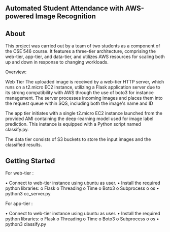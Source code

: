 ## Automated Student Attendance with AWS-powered Image Recognition

## About

This project was carried out by a team of two students as a component of the CSE 546 course. It features a three-tier architecture, comprising the web-tier, app-tier, and data-tier, and utilizes AWS resources for scaling both up and down in response to changing workloads.

Overview:

Web Tier
The uploaded image is received by a web-tier HTTP server, which runs on a t2.micro EC2 instance, utilizing a Flask application server due to its strong compatibility with AWS through the use of boto3 for instance management. The server processes incoming images and places them into the request queue within SQS, including both the image's name and ID

The app tier initiates with a single t2.micro EC2 instance launched from the provided AMI containing the deep-learning model used for image label prediction. This instance is equipped with a Python script named classify.py. 

The data tier consists of S3 buckets to store the input images and the classified results.

## Getting Started

For web-tier :

• Connect to web-tier instance using ubuntu as user.
• Install the required python libraries:
o Flask
o Threading
o Time
o Boto3
o Subprocess
o os 
• python3 cc_server.py


For app-tier : 

• Connect to web-tier instance using ubuntu as user.
• Install the required python libraries:
o Flask
o Threading
o Time
o Boto3
o Subprocess
o os 
• python3 classify.py



